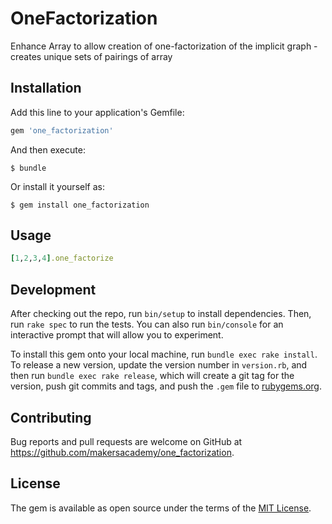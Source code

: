 # OneFactorization

Enhance Array to allow creation of one-factorization of the implicit graph - creates unique sets of pairings of array

## Installation

Add this line to your application's Gemfile:

```ruby
gem 'one_factorization'
```

And then execute:

    $ bundle

Or install it yourself as:

    $ gem install one_factorization

## Usage

```ruby
[1,2,3,4].one_factorize
```

## Development

After checking out the repo, run `bin/setup` to install dependencies. Then, run `rake spec` to run the tests. You can also run `bin/console` for an interactive prompt that will allow you to experiment.

To install this gem onto your local machine, run `bundle exec rake install`. To release a new version, update the version number in `version.rb`, and then run `bundle exec rake release`, which will create a git tag for the version, push git commits and tags, and push the `.gem` file to [rubygems.org](https://rubygems.org).

## Contributing

Bug reports and pull requests are welcome on GitHub at https://github.com/makersacademy/one_factorization.


## License

The gem is available as open source under the terms of the [MIT License](http://opensource.org/licenses/MIT).

